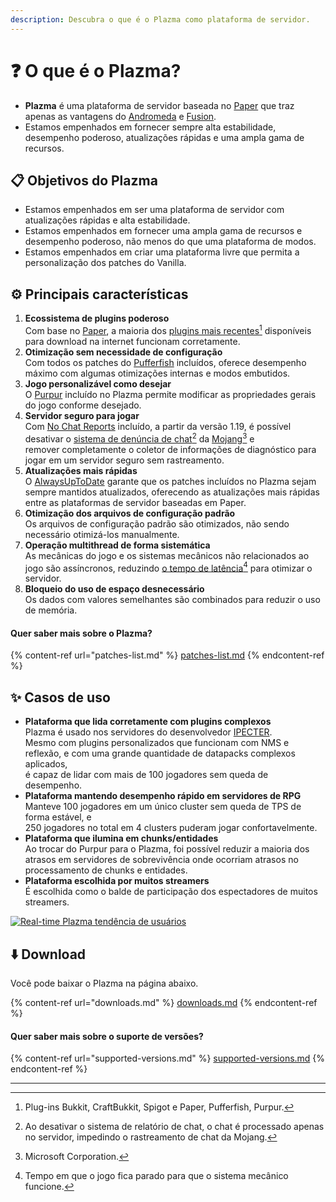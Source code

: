 ```yaml
---
description: Descubra o que é o Plazma como plataforma de servidor.
---
```


# ❓ O que é o Plazma?

- **Plazma** é uma plataforma de servidor baseada no [Paper](https://github.com/PaperMC/Paper) que traz apenas as vantagens do [Andromeda](https://github.com/EarendelArchived/Andromeda) e [Fusion](https://github.com/RuinedTechnologyUnify/Fusion).
- Estamos empenhados em fornecer sempre alta estabilidade, desempenho poderoso, atualizações rápidas e uma ampla gama de recursos.

## 📋 Objetivos do Plazma <a href="#id-1" id="id-1"></a>

- Estamos empenhados em ser uma plataforma de servidor com atualizações rápidas e alta estabilidade.
- Estamos empenhados em fornecer uma ampla gama de recursos e desempenho poderoso, não menos do que uma plataforma de modos.
- Estamos empenhados em criar uma plataforma livre que permita a personalização dos patches do Vanilla.

## ⚙️ Principais características <a href="#id-2" id="id-2"></a>

1. **Ecossistema de plugins poderoso**\
   Com base no [Paper](https://github.com/PaperMC/Paper),
   a maioria dos [plugins mais recentes](#user-content-fn-1)[^1] disponíveis para download na internet funcionam corretamente.
2. **Otimização sem necessidade de configuração**\
   Com todos os patches do [Pufferfish](https://github.com/pufferfish-gg/Pufferfish) incluídos,
   oferece desempenho máximo com algumas otimizações internas e modos embutidos.
3. **Jogo personalizável como desejar**\
   O [Purpur](https://github.com/PurpurMC/Purpur) incluído no Plazma permite modificar
   as propriedades gerais do jogo conforme desejado.
4. **Servidor seguro para jogar**\
   Com [No Chat Reports](https://github.com/Aizistral-Studios/No-Chat-Reports) incluído, a partir da versão 1.19,
   é possível desativar o [sistema de denúncia de chat](#user-content-fn-3)[^3] da [Mojang](#user-content-fn-2)[^2] e\
   remover completamente o coletor de informações de diagnóstico para jogar em um servidor seguro sem rastreamento.
5. **Atualizações mais rápidas**\
   O [AlwaysUpToDate](https://github.com/PlazmaMC/AlwaysUpToDate) garante que os patches incluídos no Plazma sejam sempre mantidos atualizados, oferecendo as atualizações mais rápidas entre as plataformas de servidor baseadas em Paper.
6. **Otimização dos arquivos de configuração padrão**\
   Os arquivos de configuração padrão são otimizados, não sendo necessário otimizá-los manualmente.
7. **Operação multithread de forma sistemática**\
   As mecânicas do jogo e os sistemas mecânicos não relacionados ao jogo são assíncronos, reduzindo [o tempo de latência](#user-content-fn-4)[^4] para otimizar o servidor.
8. **Bloqueio do uso de espaço desnecessário**\
   Os dados com valores semelhantes são combinados para reduzir o uso de memória.

#### Quer saber mais sobre o Plazma? <a href="#etc-1" id="etc-1"></a>

{% content-ref url="patches-list.md" %}
[patches-list.md](patches-list.md)
{% endcontent-ref %}

## ✨ Casos de uso <a href="#id-3" id="id-3"></a>

- **Plataforma que lida corretamente com plugins complexos**\
  Plazma é usado nos servidores do desenvolvedor [IPECTER](https://github.com/IPECTER).\
  Mesmo com plugins personalizados que funcionam com NMS e reflexão, e com uma grande quantidade de datapacks complexos aplicados,\
  é capaz de lidar com mais de 100 jogadores sem queda de desempenho.
- **Plataforma mantendo desempenho rápido em servidores de RPG**\
  Manteve 100 jogadores em um único cluster sem queda de TPS de forma estável, e\
  250 jogadores no total em 4 clusters puderam jogar confortavelmente.
- **Plataforma que ilumina em chunks/entidades**\
  Ao trocar do Purpur para o Plazma, foi possível reduzir a maioria dos atrasos em servidores de sobrevivência onde ocorriam atrasos no processamento de chunks e entidades.
- **Plataforma escolhida por muitos streamers**\
  É escolhida como o balde de participação dos espectadores de muitos streamers.

<a href="https://bstats.org/plugin/server-implementation/Plazma/18047">
   <img src="https://badge.plazmamc.org/internal/bstats" alt="Real-time Plazma tendência de usuários">
</a>

## ⬇️ Download

Você pode baixar o Plazma na página abaixo.

{% content-ref url="downloads.md" %}
[downloads.md](downloads.md)
{% endcontent-ref %}

#### Quer saber mais sobre o suporte de versões?

{% content-ref url="supported-versions.md" %}
[supported-versions.md](supported-versions.md)
{% endcontent-ref %}

***

[^1]: Plug-ins Bukkit, CraftBukkit, Spigot e Paper, Pufferfish, Purpur.

[^2]: Microsoft Corporation.

[^3]: Ao desativar o sistema de relatório de chat, o chat é processado apenas no servidor, impedindo o rastreamento de chat da Mojang.

[^4]: Tempo em que o jogo fica parado para que o sistema mecânico funcione.
